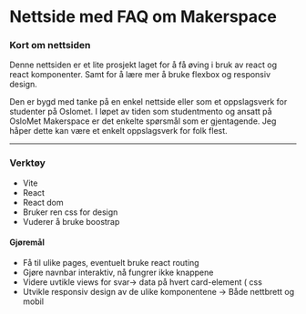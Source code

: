 
# Nettside med FAQ om Makerspace 

### Kort om nettsiden
Denne nettsiden er et lite prosjekt laget for å få øving i bruk av react og react komponenter.
Samt for å lære mer å bruke flexbox og responsiv design.

Den er bygd med tanke på en enkel nettside eller som et oppslagsverk for studenter på Oslomet. 
I løpet av tiden som studentmento og ansatt på OsloMet Makerspace er det enkelte spørsmål som er gjentagende.
Jeg håper dette kan være et enkelt oppslagsverk for folk flest. 

---
### Verktøy 
- Vite
- React 
- React dom
- Bruker ren css for design
- Vuderer å bruke boostrap  

#### Gjøremål 
- Få til ulike pages, eventuelt bruke react routing
- Gjøre navnbar interaktiv, nå fungrer ikke knappene
- Videre uvtikle views for svar-> data på hvert card-element ( css
- Utvikle responsiv design av de ulike komponentene -> Både nettbrett og mobil
  
